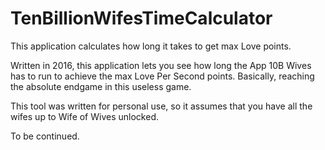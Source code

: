# TenBillionWifesTimeCalculator
This application calculates how long it takes to get max Love points.

Written in 2016, this application lets you see how long the App 10B Wives has to run to achieve the max Love Per Second points. Basically, reaching the absolute endgame in this useless game.

This tool was written for personal use, so it assumes that you have all the wifes up to Wife of Wives unlocked.

To be continued.
